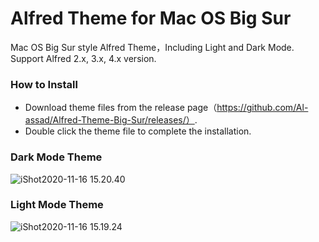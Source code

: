 # Alfred Theme for Mac OS Big Sur

Mac OS Big Sur style Alfred Theme，Including Light and Dark Mode. Support Alfred 2.x, 3.x, 4.x version.

### How to Install 

* Download theme files from the release page（https://github.com/Al-assad/Alfred-Theme-Big-Sur/releases/）.
* Double click the theme file to complete the installation.

### Dark Mode Theme

![iShot2020-11-16 15.20.40](https://cdn.jsdelivr.net/gh/Al-assad/md-img@master/bucket-3/202011161508.png)

### Light Mode Theme

![iShot2020-11-16 15.19.24](https://cdn.jsdelivr.net/gh/Al-assad/md-img@master/bucket-3/202011161534.png)

